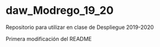 # daw_Modrego_19_20
Repositorio para utilizar en clase de Despliegue 2019-2020

Primera modificación del README
